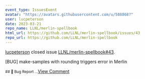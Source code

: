 ```yaml
---
event_type: IssuesEvent
avatar: "https://avatars.githubusercontent.com/u/588868?"
user: lucpeterson
date: 2023-03-21
repo_name: LLNL/merlin-spellbook
html_url: https://github.com/LLNL/merlin-spellbook/issues/43
repo_url: https://github.com/LLNL/merlin-spellbook
---
```


<a href='https://github.com/lucpeterson' target='_blank'>lucpeterson</a> closed issue <a href='https://github.com/LLNL/merlin-spellbook/issues/43' target='_blank'>LLNL/merlin-spellbook#43</a>.

<p>[BUG] make-samples with rounding triggers error in Merlin</p><small>## 🐛 Bug Report...</small><a href='https://github.com/LLNL/merlin-spellbook/issues/43' target='_blank'>View Comment</a>